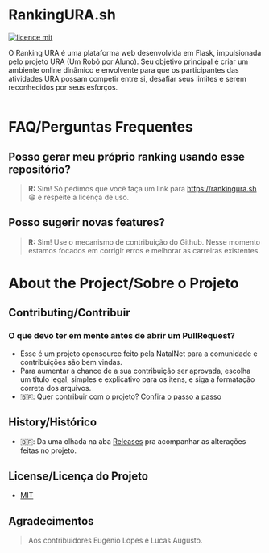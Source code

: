 # RankingURA.sh

[![licence mit](https://img.shields.io/badge/licence-MIT-blue.svg)](./LICENSE)

O Ranking URA é uma plataforma web desenvolvida em Flask, impulsionada pelo projeto URA (Um Robô por Aluno). Seu objetivo principal é criar um ambiente online dinâmico e envolvente para que os participantes das atividades URA possam competir entre si, desafiar seus limites e serem reconhecidos por seus esforços.

<p align="center">
   <img src="" />
</p>

# FAQ/Perguntas Frequentes

## Posso gerar meu próprio ranking usando esse repositório?
> **R:** Sim! Só pedimos que você faça um link para https://rankingura.sh 😁 e respeite a licença de uso.

## Posso sugerir novas features?
> **R:** Sim! Use o mecanismo de contribuição do Github. Nesse momento estamos focados em corrigir erros e melhorar as carreiras existentes.

# About the Project/Sobre o Projeto

## Contributing/Contribuir

### O que devo ter em mente antes de abrir um PullRequest?
- Esse é um projeto opensource feito pela NatalNet para a comunidade e contribuições são bem vindas.
- Para aumentar a chance de a sua contribuição ser aprovada, escolha um título legal, simples e explicativo para os itens, e siga a formatação correta dos arquivos.
- 🇧🇷: Quer contribuir com o projeto? [Confira o passo a passo](./CONTRIBUTING.md)

## History/Histórico
- 🇧🇷: Da uma olhada na aba [Releases]("") pra acompanhar as alterações feitas no projeto.

## License/Licença do Projeto

- [MIT](./LICENSE)

## Agradecimentos
> Aos contribuidores Eugenio Lopes e Lucas Augusto.
